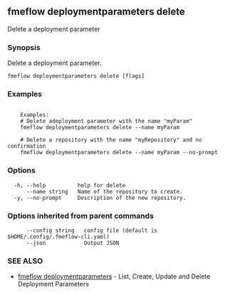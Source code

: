 ## fmeflow deploymentparameters delete

Delete a deployment parameter

### Synopsis

Delete a deployment parameter.

```
fmeflow deploymentparameters delete [flags]
```

### Examples

```

	Examples:
	# Delete adeployment parameter with the name "myParam"
	fmeflow deploymentparameters delete --name myParam
	
	# Delete a repository with the name "myRepository" and no confirmation
	fmeflow deploymentparameters delete --name myParam --no-prompt

```

### Options

```
  -h, --help          help for delete
      --name string   Name of the repository to create.
  -y, --no-prompt     Description of the new repository.
```

### Options inherited from parent commands

```
      --config string   config file (default is $HOME/.config/.fmeflow-cli.yaml)
      --json            Output JSON
```

### SEE ALSO

* [fmeflow deploymentparameters](fmeflow_deploymentparameters.md)	 - List, Create, Update and Delete Deployment Parameters

